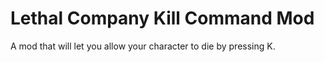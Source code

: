 # Lethal Company Kill Command Mod
 A mod that will let you allow your character to die by pressing K.
